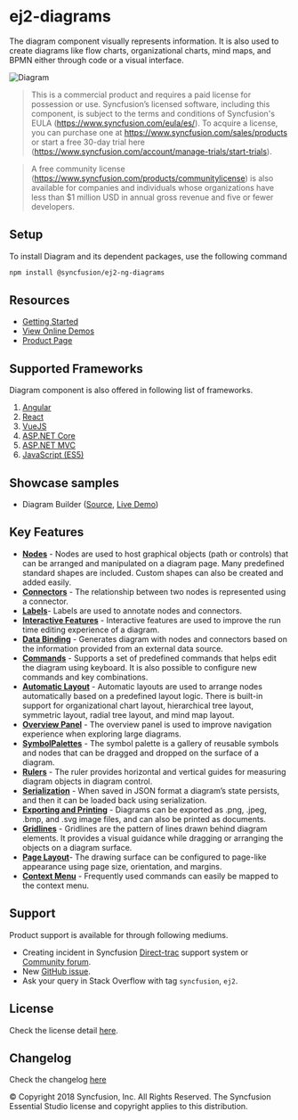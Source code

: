# ej2-diagrams

The diagram component visually represents information. It is also used to create diagrams like flow charts, organizational charts, mind maps, and BPMN either through code or a visual interface.

![Diagram](https://ej2.syncfusion.com/products/images/diagram/read-me.gif)

> This is a commercial product and requires a paid license for possession or use. Syncfusion’s licensed software, including this component, is subject to the terms and conditions of Syncfusion's EULA (https://www.syncfusion.com/eula/es/). To acquire a license, you can purchase one at https://www.syncfusion.com/sales/products or start a free 30-day trial here (https://www.syncfusion.com/account/manage-trials/start-trials).

> A free community license (https://www.syncfusion.com/products/communitylicense) is also available for companies and individuals whose organizations have less than $1 million USD in annual gross revenue and five or fewer developers.

## Setup

To install Diagram and its dependent packages, use the following command

```sh
npm install @syncfusion/ej2-ng-diagrams
```

## Resources

* [Getting Started](https://ej2.syncfusion.com/angular/documentation/diagram/getting-started.html)
* [View Online Demos](https://ej2.syncfusion.com/angular/demos/#/material/diagram/default-functionalities)
* [Product Page](https://www.syncfusion.com/products/angular/diagram)

## Supported Frameworks

Diagram component is also offered in following list of frameworks.

1. [Angular](https://www.npmjs.com/package/@syncfusion/ej2-ng-diagrams?utm_source=npm&utm_campaign=diagram)
2. [React](https://www.npmjs.com/package/@syncfusion/ej2-react-diagrams?utm_source=npm&utm_campaign=diagram)
3. [VueJS](https://www.npmjs.com/package/@syncfusion/ej2-vue-diagrams?utm_source=npm&utm_campaign=diagram)
4. [ASP.NET Core](https://www.syncfusion.com/products/aspnetcore/diagram)
5. [ASP.NET MVC](https://www.syncfusion.com/products/aspnetmvc/diagram)
6. [JavaScript (ES5)](https://www.syncfusion.com/products/javascript/diagram)

## Showcase samples

* Diagram Builder ([Source](https://github.com/syncfusion/ej2-showcase-ng-diagrambuilder), [Live Demo](https://ej2.syncfusion.com/showcase/angular/diagrambuilder/))


## Key Features

- [**Nodes**](https://ej2.syncfusion.com/angular/demos/?utm_source=npm&utm_campaign=diagram#/material/diagram/nodes)  - Nodes are used to host graphical objects (path or controls) that can be arranged and manipulated on a diagram page. Many predefined standard shapes are included. Custom shapes can also be created and added easily.
- [**Connectors**](https://ej2.syncfusion.com/angular/demos/?utm_source=npm&utm_campaign=diagram#/material/diagram/connectors) - The relationship between two nodes is represented using a connector.
- [**Labels**](https://ej2.syncfusion.com/angular/demos/?utm_source=npm&utm_campaign=diagram#/material/diagram/annotations)- Labels are used to annotate nodes and connectors.
- [**Interactive Features**](https://ej2.syncfusion.com/angular/demos/?utm_source=npm&utm_campaign=diagram#/material/diagram/drawing-tool) - Interactive features are used to improve the run time editing experience of a diagram.
- [**Data Binding**](https://ej2.syncfusion.com/angular/demos/?utm_source=npm&utm_campaign=diagram#/material/diagram/local-data) - Generates diagram with nodes and connectors based on the information provided from an external data source.
- [**Commands**](https://ej2.syncfusion.com/angular/demos/?utm_source=npm&utm_campaign=diagram#/material/diagram/key-board-functions) - Supports a set of predefined commands that helps edit the diagram using keyboard. It is also possible to configure new commands and key combinations.
- [**Automatic Layout**](https://ej2.syncfusion.com/angular/demos/?utm_source=npm&utm_campaign=diagram#/material/diagram/hierarchical-tree) - Automatic layouts are used to arrange nodes automatically based on a predefined layout logic. There is built-in support for organizational chart layout, hierarchical tree layout, symmetric layout, radial tree layout, and mind map layout.
- [**Overview Panel**](https://ej2.syncfusion.com/angular/demos/?utm_source=npm&utm_campaign=diagram#/material/diagram/overview) -  The overview panel is used to improve navigation experience when exploring large diagrams.
- [**SymbolPalettes**](https://ej2.syncfusion.com/angular/demos/?utm_source=npm&utm_campaign=diagram#/material/diagram/symbol-palette) - The symbol palette is a gallery of reusable symbols and nodes that can be dragged and dropped on the surface of a diagram.
- [**Rulers**](https://ej2.syncfusion.com/angular/demos/?utm_source=npm&utm_campaign=diagram#/material/diagram/drawing-tool) - The ruler provides horizontal and vertical guides for measuring diagram objects in diagram control.
- [**Serialization**](https://ej2.syncfusion.com/angular/demos/?utm_source=npm&utm_campaign=diagram#/material/diagram/serialization) - When saved in JSON format a diagram’s state persists, and then it can be loaded back using serialization.
- [**Exporting and Printing**](https://ej2.syncfusion.com/angular/demos/?utm_source=npm&utm_campaign=diagram#/material/diagram/print-export) - Diagrams can be exported as .png, .jpeg, .bmp, and .svg image files, and can also be printed as documents.
- [**Gridlines**](https://ej2.syncfusion.com/angular/demos/?utm_source=npm&utm_campaign=diagram#/material/diagram/default-functionalities) - Gridlines are the pattern of lines drawn behind diagram elements. It provides a visual guidance while dragging or arranging the objects on a diagram surface.
- [**Page Layout**](https://ej2.syncfusion.com/angular/demos/?utm_source=npm&utm_campaign=diagram#/material/diagram/print-export)- The drawing surface can be configured to page-like appearance using page size, orientation, and margins.
- [**Context Menu**](https://ej2.syncfusion.com/angular/demos/?utm_source=npm&utm_campaign=diagram#/material/diagram/key-board-functions) - Frequently used commands can easily be mapped to the context menu.

## Support

Product support is available for through following mediums.

* Creating incident in Syncfusion [Direct-trac](https://www.syncfusion.com/support/directtrac/incidents?utm_source=npm&utm_campaign=diagram) support system or [Community forum](https://www.syncfusion.com/forums/essential-js2?utm_source=npm&utm_campaign=diagram).
* New [GitHub issue](https://github.com/syncfusion/ej2-diagrams/issues/new).
* Ask your query in Stack Overflow with tag `syncfusion`, `ej2`.

## License

Check the license detail [here](https://github.com/syncfusion/ej2/blob/master/license?utm_source=npm&utm_campaign=diagram).

## Changelog

Check the changelog [here](https://github.com/syncfusion/ej2-diagrams/blob/master/CHANGELOG.md?utm_source=npm&utm_campaign=diagram)

© Copyright 2018 Syncfusion, Inc. All Rights Reserved. The Syncfusion Essential Studio license and copyright applies to this distribution.